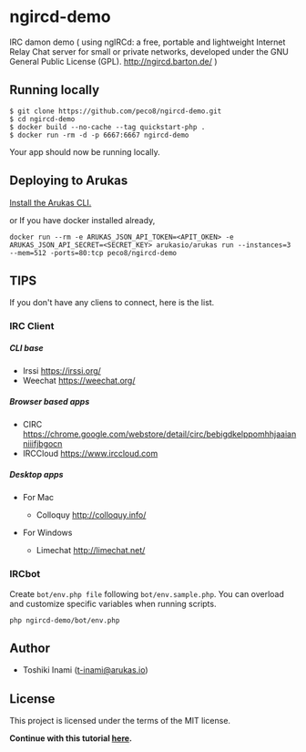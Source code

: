 # ngircd-demo 
IRC damon demo ( using ngIRCd: a free, portable and lightweight Internet Relay Chat server for small or private networks, developed under the GNU General Public License (GPL).  http://ngircd.barton.de/ ) 

## Running locally

```
$ git clone https://github.com/peco8/ngircd-demo.git
$ cd ngircd-demo
$ docker build --no-cache --tag quickstart-php .
$ docker run -rm -d -p 6667:6667 ngircd-demo
```
Your app should now be running locally.

## Deploying to Arukas

[Install the Arukas CLI.](https://github.com/arukasio/cli)

or If you have docker installed already,
```
docker run --rm -e ARUKAS_JSON_API_TOKEN=<APIT_OKEN> -e ARUKAS_JSON_API_SECRET=<SECRET_KEY> arukasio/arukas run --instances=3 --mem=512 -ports=80:tcp peco8/ngircd-demo
```
## TIPS
If you don't have any cliens to connect, here is the list.

### IRC Client
##### CLI base
- Irssi https://irssi.org/
- Weechat https://weechat.org/

##### Browser based apps
- CIRC https://chrome.google.com/webstore/detail/circ/bebigdkelppomhhjaaianniiifjbgocn
- IRCCloud https://www.irccloud.com

##### Desktop apps

- For Mac
  - Colloquy http://colloquy.info/

- For Windows
  - Limechat http://limechat.net/

### IRCbot
Create `bot/env.php file` following `bot/env.sample.php`.
You can overload and customize specific variables when running scripts.

`php ngircd-demo/bot/env.php`

## Author

* Toshiki Inami (<t-inami@arukas.io>)

## License

This project is licensed under the terms of the MIT license.

**Continue with this tutorial [here](/).**

